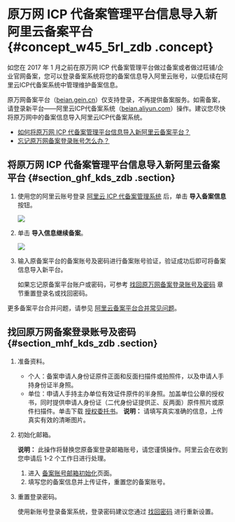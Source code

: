 # 原万网 ICP 代备案管理平台信息导入新阿里云备案平台 {#concept_w45_5rl_zdb .concept}

如您在 2017 年 1 月之前在原万网 ICP 代备案管理平台做过备案或者做过旺铺/企业官网备案，您可以登录备案系统将您的备案信息导入阿里云账号，以便后续在阿里云ICP代备案系统中管理维护备案信息。

原万网备案平台（[beian.gein.cn](http://beian.gein.cn/)）仅支持登录，不再提供备案服务。如需备案，请登录新平台——阿里云ICP代备案系统（[beian.aliyun.com](https://beian.aliyun.com/)）操作。建议您尽快将原万网中的备案信息导入阿里云ICP代备案系统。

-   [如何将原万网 ICP 代备案管理平台信息导入新阿里云备案平台？](#section_ghf_kds_zdb)
-   [忘记原万网备案登录账号怎么办？](#section_mhf_kds_zdb)

## 将原万网 ICP 代备案管理平台信息导入新阿里云备案平台 {#section_ghf_kds_zdb .section}

1.  使用您的阿里云账号登录 [阿里云 ICP 代备案管理系统](http://beian.aliyun.com/) 后，单击 **导入备案信息** 按钮。

    ![](http://static-aliyun-doc.oss-cn-hangzhou.aliyuncs.com/assets/img/14212/15610096075263_zh-CN.png)

2.  单击 **导入信息继续备案**。

    ![](http://static-aliyun-doc.oss-cn-hangzhou.aliyuncs.com/assets/img/14212/15610096085269_zh-CN.jpg)

3.  输入原备案平台的备案账号及密码进行备案账号验证，验证成功后即可将备案信息导入新平台。

    如果忘记原备案平台账户或密码，可参考 [找回原万网备案登录账号及密码](#section_mhf_kds_zdb) 章节重置登录名或找回密码。


更多备案平台合并问题，请参见 [阿里云备案平台合并常见问题](cn.zh-CN/管理查看ICP备案信息/原万网ICP备案信息导入阿里云/备案平台合并FAQ.md#)。

## 找回原万网备案登录账号及密码 {#section_mhf_kds_zdb .section}

1.  准备资料。

    -   个人：备案申请人身份证原件正面和反面扫描件或拍照件，以及申请人手持身份证半身照。
    -   单位：申请人手持主办单位有效证件原件的半身照。加盖单位公章的授权书，同时提供申请人身份证（二代身份证提供正、反两面）原件照片或原件扫描件。单击下载 [授权委托书](https://beian.gein.cn/account/downloadChangeLoginSqs.do?spm=0.0.0.0.yZztDa&file=downloadChangeLoginSqs.do)。
    **说明：** 请填写真实准确的信息，上传真实有效的清晰图片。

2.  初始化邮箱。

    **说明：** 此操作将替换您原备案登录邮箱账号，请您谨慎操作。阿里云会在收到您申请后 1-2 个工作日进行处理。

    1.  进入 [备案账号邮箱初始化](https://beian.aliyun.com/account/changeLoginName.htm)页面。
    2.  填写您的备案信息并上传证件，重置您的备案账号。
3.  重置登录密码。

    使用新账号登录备案系统，登录密码建议您通过 [找回密码](https://beian.aliyun.com/account/find_pwd) 进行重新设置。



